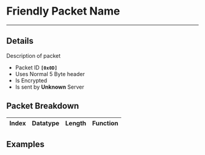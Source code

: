 # Friendly Packet Name #

---


## Details ##

Description of packet
  * Packet ID **`[0x0D]`**
  * Uses Normal 5 Byte header
  * Is Encrypted
  * Is sent by **Unknown** Server

## Packet Breakdown ##
| Index | Datatype | Length | Function |
|:------|:---------|:-------|:---------|

## Examples ##